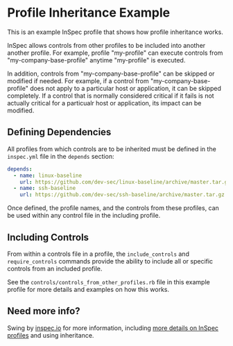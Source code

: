 # Profile Inheritance Example

This is an example InSpec profile that shows how profile inheritance works.

InSpec allows controls from other profiles to be included into another another profile. For example, profile "my-profile" can execute controls from "my-company-base-profile" anytime "my-profile" is executed.

In addition, controls from "my-company-base-profile" can be skipped or modified if needed. For example, if a control from "my-company-base-profile" does not apply to a particular host or application, it can be skipped completely. If a control that is normally considered critical if it fails is not actually critical for a particualr host or application, its impact can be modified.

## Defining Dependencies

All profiles from which controls are to be inherited must be defined in the `inspec.yml` file in the `depends` section:

```yaml
depends:
  - name: linux-baseline
    url: https://github.com/dev-sec/linux-baseline/archive/master.tar.gz
  - name: ssh-baseline
    url: https://github.com/dev-sec/ssh-baseline/archive/master.tar.gz
```

Once defined, the profile names, and the controls from these profiles, can be used within any control file in the including profile.

## Including Controls

From within a controls file in a profile, the `include_controls` and `require_controls` commands provide the ability to include all or specific controls from an included profile.

See the `controls/controls_from_other_profiles.rb` file in this example profile for more details and examples on how this works.

## Need more info?

Swing by [inspec.io](https://www.inspec.io) for more information, including [more details on InSpec profiles](https://www.inspec.io/docs/reference/profiles/) and using inheritance.
